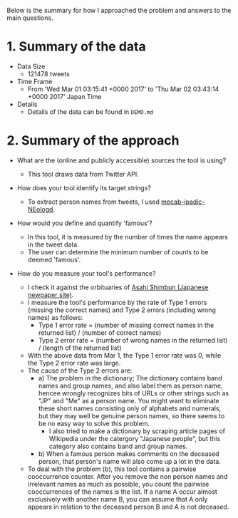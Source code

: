 Below is the summary for how I approached the problem and answers to the main questions.

# 1. Summary of the data #
- Data Size
  - 121478 tweets
- Time Frame
  - From 'Wed Mar 01 03:15:41 +0000 2017' to 'Thu Mar 02 03:43:14 +0000 2017' Japan Time
- Details
  - Details of the data can be found in `DEMO.md`

# 2. Summary of the approach #

- What are the (online and publicly accessible) sources the tool is using?
  - This tool draws data from Twitter API.
  
- How does your tool identify its target strings?
  - To extract person names from tweets, I used [mecab-ipadic-NEologd](https://github.com/neologd/mecab-ipadic-neologd/wiki/Home).
  
- How would you define and quantify 'famous'?
  - In this tool, it is measured by the number of times the name appears in the tweet data.
  - The user can determine the minimum number of counts to be deemed 'famous'.
  
- How do you measure your tool's performance?
  - I check it against the orbituaries of [Asahi Shimbun (Japanese newpaper site)](http://www.asahi.com/obituaries/).
  - I measure the tool's performance by the rate of Type 1 errors (missing the correct names) and Type 2 errors (including wrong names) as follows:
    - Type 1 error rate = (number of missing correct names in the returned list) / (number of correct names)
    - Type 2 error rate = (number of wrong names in the returned list) / (length of the returned list)
  - With the above data from Mar 1, the Type 1 error rate was 0, while the Type 2 error rate was large.
  - The cause of the Type 2 errors are:
    - a) The problem in the dictionary; The dictionary contains band names and group names, and also label them as person name, hencee wrongly recognizes bits of URLs or other strings such as "JP" and "Me" as a person name. You might want to eliminate these short names consisting only of alphabets and numerals, but they may well be genuine person names, so there seems to be no easy way to solve this problem.
      - I also tried to make a dictionary by scraping article pages of Wikipedia under the catergory "Japanese people", but this category also contains band and group names. 
    - b) When a famous person makes comments on the deceased person, that person's name will also come up a lot in the data.
  - To deal with the problem (b), this tool contains a pairwise cooccurrence counter. After you remove the non person names and irrelevant names as much as possible, you count the pairwise cooccurrences of the names is the list. If a name A occur almost exclusively with another name B, you can assume that A only appears in relation to the deceased person B and A is not deceased.
